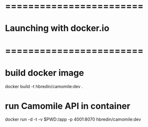 # ========================
# Launching with docker.io
# ========================

# build docker image
docker build -t hbredin/camomile:dev .

# run Camomile API in container
docker run -d -t -v $PWD:/app -p 4001:8070 hbredin/camomile:dev
